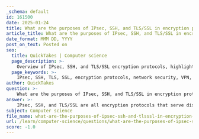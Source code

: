 ```yaml
---
_schema: default
id: 161500
date: 2025-01-24
title: What are the purposes of IPsec, SSH, and TLS/SSL in encryption protocols?
article_title: What are the purposes of IPsec, SSH, and TLS/SSL in encryption protocols?
date_format: MMM DD, YYYY
post_on_text: Posted on
seo:
  title: QuickTakes | Computer science
  page_description: >-
    Overview of IPsec, SSH, and TLS/SSL encryption protocols, highlighting their distinct purposes in securing data transmission over networks.
  page_keywords: >-
    IPsec, SSH, TLS, SSL, encryption protocols, network security, VPN, remote access, data integrity, authentication, online communication, secure networks, data confidentiality
author: QuickTakes
question: >-
    What are the purposes of IPsec, SSH, and TLS/SSL in encryption protocols?
answer: >-
    IPsec, SSH, and TLS/SSL are all encryption protocols that serve distinct purposes in securing data transmission over networks. Here’s a detailed overview of each:\n\n### IPsec (Internet Protocol Security)\n- **Purpose**: IPsec is primarily used to secure Internet Protocol (IP) communications by authenticating and encrypting each IP packet in a communication session. It operates at the network layer, making it suitable for securing all traffic across a network.\n- **Key Features**:\n  - **Authentication**: Ensures that the data comes from a legitimate source.\n  - **Encryption**: Protects the confidentiality of the data being transmitted.\n  - **VPN Support**: Commonly used in Virtual Private Networks (VPNs) to create secure tunnels for data transmission over the internet.\n- **Protocols**: IPsec includes protocols such as the Authentication Header (AH) for integrity and the Encapsulating Security Payload (ESP) for encryption.\n\n### SSH (Secure Shell)\n- **Purpose**: SSH is a cryptographic network protocol designed for secure remote login and command execution over unsecured networks. It is widely used for managing servers and network devices securely.\n- **Key Features**:\n  - **Encryption**: Encrypts all data transmitted between the client and server, ensuring confidentiality and protection from eavesdropping.\n  - **Authentication**: Supports various authentication methods, including password-based and public key authentication.\n  - **Secure Remote Access**: Provides a secure alternative to older, insecure protocols like Telnet and rlogin.\n- **Applications**: Commonly used for remote server administration, file transfers, and secure command execution.\n\n### TLS/SSL (Transport Layer Security/Secure Sockets Layer)\n- **Purpose**: TLS and its predecessor SSL are protocols designed to secure communications over the internet. They provide encryption, authentication, and data integrity for connections between clients (like web browsers) and servers.\n- **Key Features**:\n  - **Encryption**: Protects data in transit from being intercepted and read by unauthorized parties.\n  - **Authentication**: Uses digital certificates to verify the identity of the parties involved in the communication.\n  - **Data Integrity**: Ensures that the data sent and received has not been tampered with during transmission.\n- **Usage**: Widely used in web browsing (HTTPS), email, and other internet communications to secure sensitive data.\n\nIn summary, while all three protocols—IPsec, SSH, and TLS/SSL—focus on securing data transmission, they operate at different layers and are used for different purposes. IPsec secures IP traffic at the network layer, SSH provides secure remote access and command execution, and TLS/SSL secures communications over the internet, particularly for web traffic.
subject: Computer science
file_name: what-are-the-purposes-of-ipsec-ssh-and-tlsssl-in-encryption-protocols.md
url: /learn/computer-science/questions/what-are-the-purposes-of-ipsec-ssh-and-tlsssl-in-encryption-protocols
score: -1.0
---
```


&nbsp;